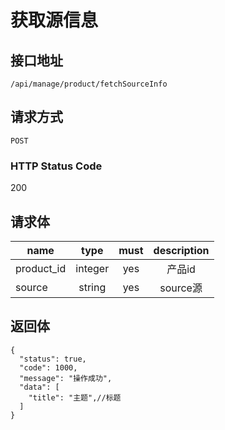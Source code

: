 # 获取源信息

## 接口地址

`/api/manage/product/fetchSourceInfo`

## 请求方式

`POST`

### HTTP Status Code

200

## 请求体

| name     | type     | must     | description |
|----------|:--------:|:--------:|:--------:|
| product_id   | integer   | yes     | 产品id |
| source   | string   | yes     | source源 |


## 返回体

```json5
{
  "status": true,
  "code": 1000,
  "message": "操作成功",
  "data": [
    "title": "主题",//标题
  ]
}
``` 
